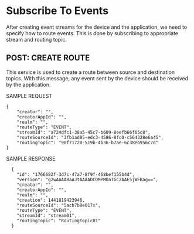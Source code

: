 # Subscribe To Events
After creating event streams for the device and the application, we need to specify how to route events. This is done by subscribing to appropriate stream and routing topic.

## POST: CREATE ROUTE
This service is used to create a route between source and destination topics. With this message, any event sent by the device should be received by the application.

SAMPLE REQUEST
```
{
    "creator": "",
    "creatorAppId": "",
    "realm": "",
    "routeType": "EVENT",
    "streamId": "a724dfc1-38a5-45c7-b609-8eefb66f65c8",
    "routeSourceId": "3fb1ad85-edc3-4586-8fc0-c564328e6a45",
    "routingTopic": "90f71720-519b-4b36-b7ae-6c38eb956c7d"
}
```
SAMPLE RESPONSE
```
  {
    "id": "1766682f-3d7c-47a7-8f9f-468bef155b4d",
    "version": "g2wAAAABaAJtAAAADCDMPMOaTGC2AAE5jWEBag==",
    "creator": "",
    "creatorAppId": "",
    "realm": "",
    "creation": 1441819423946,
    "routeSourceId": "5acb7b8e017x",
    "routeType": "EVENT",
    "streamId": "stream01",
    "routingTopic": "RoutingTopic01"
  }
```